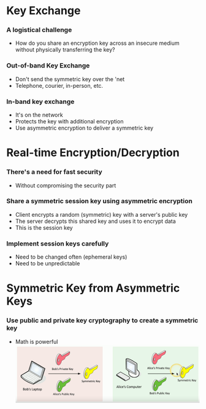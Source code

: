 # Key Exchange
### A logistical challenge
- How do you share an encryption key across an insecure medium without physically transferring the key?
### Out-of-band Key Exchange
- Don't send the symmetric key over the 'net
- Telephone, courier, in-person, etc.
### In-band key exchange
- It's on the network
- Protects the key with additional encryption
- Use asymmetric encryption to deliver a symmetric key
# Real-time Encryption/Decryption
### There's a need for fast security
- Without compromising the security part
### Share a symmetric session key using asymmetric encryption
- Client encrypts a random (symmetric) key with a server's public key
- The server decrypts this shared key and uses it to encrypt data
- This is the session key
### Implement session keys carefully
- Need to be changed often (ephemeral keys)
- Need to be unpredictable
# Symmetric Key from Asymmetric Keys
### Use public and private key cryptography to create a symmetric key
- Math is powerful
![](attachments/07de298a30ae930b95c8aa6dc0dc9e95.png)
